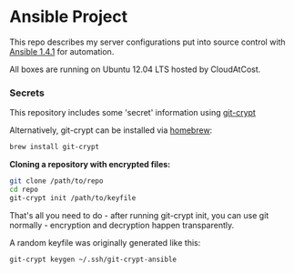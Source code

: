 Ansible Project
===============

This repo describes my server configurations put into source control with [Ansible 1.4.1](http://www.ansible.com/home) for automation.

All boxes are running on Ubuntu 12.04 LTS hosted by CloudAtCost.

### Secrets

This repository includes some 'secret' information using [git-crypt](https://www.agwa.name/projects/git-crypt/)

Alternatively, git-crypt can be installed via [homebrew](http://brew.sh):

```bash
brew install git-crypt
```

**Cloning a repository with encrypted files:**

```bash
git clone /path/to/repo
cd repo
git-crypt init /path/to/keyfile
```

That's all you need to do - after running git-crypt init, you can use git normally - encryption and decryption happen transparently.

A random keyfile was originally generated like this:

`git-crypt keygen ~/.ssh/git-crypt-ansible`